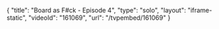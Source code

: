 {
    "title": "Board as F#ck - Episode 4",
    "type": "solo",
    "layout": "iframe-static",
    "videoId": "161069",
    "url": "\/tvpembed\/161069"
}